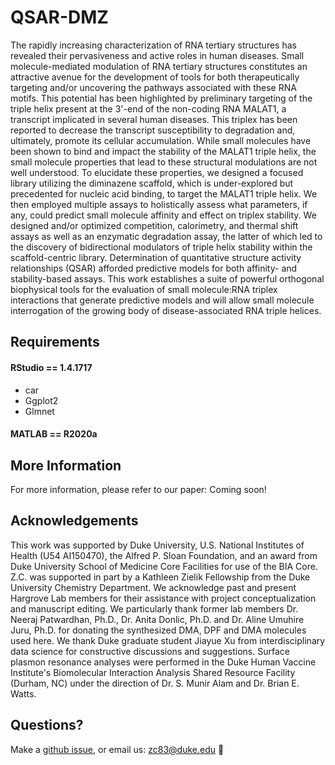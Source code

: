 # QSAR-DMZ
The rapidly increasing characterization of RNA tertiary structures has revealed their pervasiveness and active roles in human diseases. Small molecule-mediated modulation of RNA tertiary structures constitutes an attractive avenue for the development of tools for both therapeutically targeting and/or uncovering the pathways associated with these RNA motifs. This potential has been highlighted by preliminary targeting of the triple helix present at the 3'-end of the non-coding RNA MALAT1, a transcript implicated in several human diseases. This triplex has been reported to decrease the transcript susceptibility to degradation and, ultimately, promote its cellular accumulation. While small molecules have been shown to bind and impact the stability of the MALAT1 triple helix, the small molecule properties that lead to these structural modulations are not well understood. To elucidate these properties, we designed a focused library utilizing the diminazene scaffold, which is under-explored but precedented for nucleic acid binding, to target the MALAT1 triple helix. We then employed multiple assays to holistically assess what parameters, if any, could predict small molecule affinity and effect on triplex stability. We designed and/or optimized competition, calorimetry, and thermal shift assays as well as an enzymatic degradation assay, the latter of which led to the discovery of bidirectional modulators of triple helix stability within the scaffold-centric library. Determination of quantitative structure activity relationships (QSAR) afforded predictive models for both affinity- and stability-based assays. This work establishes a suite of powerful orthogonal biophysical tools for the evaluation of small molecule:RNA triplex interactions that generate predictive models and will allow small molecule interrogation of the growing body of disease-associated RNA triple helices.
## Requirements
#### RStudio == 1.4.1717
- car
- Ggplot2
- Glmnet
#### MATLAB == R2020a
## More Information
For more information, please refer to our paper:
Coming soon!
## Acknowledgements
This work was supported by Duke University, U.S. National Institutes of Health (U54 AI150470), the Alfred P. Sloan Foundation, and an award from Duke University School of Medicine Core Facilities for use of the BIA Core. Z.C. was supported in part by a Kathleen Zielik Fellowship from the Duke University Chemistry Department. We acknowledge past and present Hargrove Lab members for their assistance with project conceptualization and manuscript editing. We particularly thank former lab members Dr. Neeraj Patwardhan, Ph.D., Dr. Anita Donlic, Ph.D. and Dr. Aline Umuhire Juru, Ph.D. for donating the synthesized DMA, DPF and DMA molecules used here. We thank Duke graduate student Jiayue Xu from interdisciplinary data science for constructive discussions and suggestions. Surface plasmon resonance analyses were performed in the Duke Human Vaccine Institute's Biomolecular Interaction Analysis Shared Resource Facility (Durham, NC) under the direction of Dr. S. Munir Alam and Dr. Brian E. Watts.
## Questions?
Make a [github issue](https://github.com/hargrove-lab/QSAR/issues/new), or email us: zc83@duke.edu :email:
